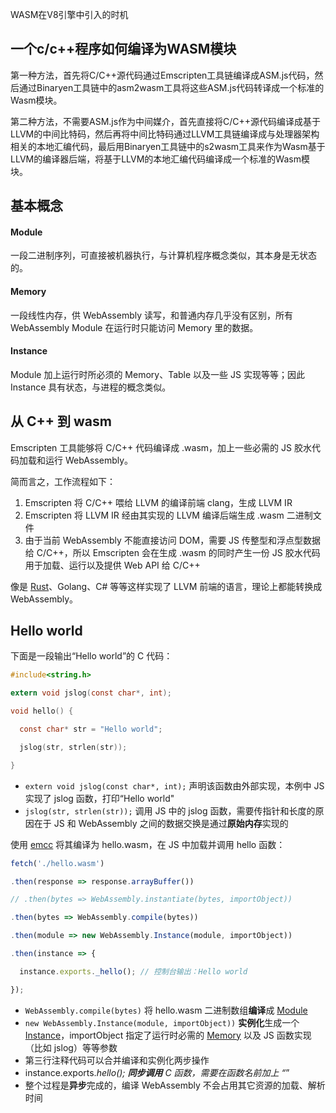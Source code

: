 WASM在V8引擎中引入的时机

## 一个c/c++程序如何编译为WASM模块

第一种方法，首先将C/C++源代码通过Emscripten工具链编译成ASM.js代码，然后通过Binaryen工具链中的asm2wasm工具将这些ASM.js代码转译成一个标准的Wasm模块。

第二种方法，不需要ASM.js作为中间媒介，首先直接将C/C++源代码编译成基于LLVM的中间比特码，然后再将中间比特码通过LLVM工具链编译成与处理器架构相关的本地汇编代码，最后用Binaryen工具链中的s2wasm工具来作为Wasm基于LLVM的编译器后端，将基于LLVM的本地汇编代码编译成一个标准的Wasm模块。



## 基本概念

#### Module

一段二进制序列，可直接被机器执行，与计算机程序概念类似，其本身是无状态的。

#### Memory

一段线性内存，供 WebAssembly 读写，和普通内存几乎没有区别，所有 WebAssembly Module 在运行时只能访问 Memory 里的数据。

#### Instance

Module 加上运行时所必须的 Memory、Table 以及一些 JS 实现等等；因此 Instance 具有状态，与进程的概念类似。



## 从 C++ 到 wasm

Emscripten 工具能够将 C/C++ 代码编译成 .wasm，加上一些必需的 JS 胶水代码加载和运行 WebAssembly。



简而言之，工作流程如下：

1. Emscripten 将 C/C++ 喂给 LLVM 的编译前端 clang，生成 LLVM IR
2. Emscripten 将 LLVM IR 经由其实现的 LLVM 编译后端生成 .wasm 二进制文件
3. 由于当前 WebAssembly 不能直接访问 DOM，需要 JS 传整型和浮点型数据给 C/C++，所以 Emscripten 会在生成 .wasm 的同时产生一份 JS 胶水代码用于加载、运行以及提供 Web API 给 C/C++



像是 [Rust](https://www.rust-lang.org/)、Golang、C# 等等这样实现了 LLVM 前端的语言，理论上都能转换成 WebAssembly。



## Hello world

下面是一段输出“Hello world”的 C 代码：

```C
#include<string.h>

extern void jslog(const char*, int);

void hello() {

  const char* str = "Hello world";

  jslog(str, strlen(str));

}
```

- `extern void jslog(const char*, int);` 声明该函数由外部实现，本例中 JS 实现了 jslog 函数，打印“Hello world"
- `jslog(str, strlen(str));` 调用 JS 中的 jslog 函数，需要传指针和长度的原因在于 JS 和 WebAssembly 之间的数据交换是通过**原始内存**实现的



使用 [emcc](https://emscripten.org/docs/getting_started/downloads.html) 将其编译为 hello.wasm，在 JS 中加载并调用 hello 函数：

```JavaScript
fetch('./hello.wasm')

.then(response => response.arrayBuffer())

// .then(bytes => WebAssembly.instantiate(bytes, importObject))

.then(bytes => WebAssembly.compile(bytes))

.then(module => new WebAssembly.Instance(module, importObject))

.then(instance => {

  instance.exports._hello(); // 控制台输出：Hello world

});
```

- `WebAssembly.compile(bytes)` 将 hello.wasm 二进制数组**编译**成 [Module](https://bytedance.feishu.cn/space/doc/doccn4vuzKHgTqG162kzHxM4Ile#njeBJF)
- `new WebAssembly.Instance(module, importObject))` **实例化**生成一个 [Instance](https://bytedance.feishu.cn/space/doc/doccn4vuzKHgTqG162kzHxM4Ile#wufhuK)，importObject 指定了运行时必需的 [Memory](https://bytedance.feishu.cn/space/doc/doccn4vuzKHgTqG162kzHxM4Ile#khplJP) 以及 JS 函数实现（比如 jslog）等等参数
- 第三行注释代码可以合并编译和实例化两步操作
- instance.exports._hello(); **同步调用** C 函数，需要在函数名前加上 “_”
- 整个过程是**异步**完成的，编译 WebAssembly 不会占用其它资源的加载、解析时间